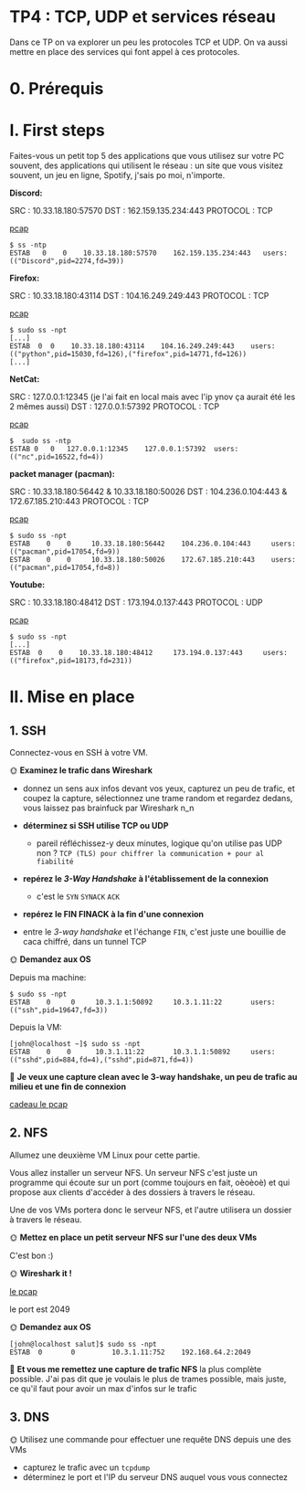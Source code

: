 # TP4 : TCP, UDP et services réseau

Dans ce TP on va explorer un peu les protocoles TCP et UDP. On va aussi mettre en place des services qui font appel à ces protocoles.

# 0. Prérequis
# I. First steps

Faites-vous un petit top 5 des applications que vous utilisez sur votre PC souvent, des applications qui utilisent le réseau : un site que vous visitez souvent, un jeu en ligne, Spotify, j'sais po moi, n'importe.

**Discord:**

SRC : 10.33.18.180:57570
DST : 162.159.135.234:443
PROTOCOL : TCP

[pcap](./pcap/discord.pcapng)

```
$ ss -ntp
ESTAB   0    0    10.33.18.180:57570    162.159.135.234:443   users:(("Discord",pid=2274,fd=39))                                       
```

**Firefox:**

SRC : 10.33.18.180:43114
DST : 104.16.249.249:443
PROTOCOL : TCP

[pcap](./pcap/firefox.pcapng)

```
$ sudo ss -npt
[...]   
ESTAB  0  0    10.33.18.180:43114    104.16.249.249:443    users:(("python",pid=15030,fd=126),("firefox",pid=14771,fd=126))
[...]
```

**NetCat:**

SRC : 127.0.0.1:12345   (je l'ai fait en local mais avec l'ip ynov ça aurait été les 2 mêmes aussi)
DST : 127.0.0.1:57392
PROTOCOL : TCP

[pcap](./pcap/netcat.pcapng)

```
$  sudo ss -ntp
ESTAB 0   0   127.0.0.1:12345    127.0.0.1:57392  users:(("nc",pid=16522,fd=4)) 
```

**packet manager (pacman):**

SRC : 10.33.18.180:56442 & 10.33.18.180:50026
DST : 104.236.0.104:443 & 172.67.185.210:443
PROTOCOL : TCP

[pcap](./pcap/pacman.pcapng)

```
$ sudo ss -npt
ESTAB    0    0     10.33.18.180:56442    104.236.0.104:443     users:(("pacman",pid=17054,fd=9))
ESTAB    0    0     10.33.18.180:50026    172.67.185.210:443    users:(("pacman",pid=17054,fd=8))
```

**Youtube:**

SRC : 10.33.18.180:48412
DST : 173.194.0.137:443
PROTOCOL : UDP

[pcap](./pcap/youtube.com)

```
$ sudo ss -npt
[...]  
ESTAB  0    0    10.33.18.180:48412     173.194.0.137:443     users:(("firefox",pid=18173,fd=231))
```

# II. Mise en place

## 1. SSH

Connectez-vous en SSH à votre VM.

🌞 **Examinez le trafic dans Wireshark**

- donnez un sens aux infos devant vos yeux, capturez un peu de trafic, et coupez la capture, sélectionnez une trame random et regardez dedans, vous laissez pas brainfuck par Wireshark n_n

- **déterminez si SSH utilise TCP ou UDP**
  - pareil réfléchissez-y deux minutes, logique qu'on utilise pas UDP non ?
   ``TCP (TLS) pour chiffrer la communication + pour al fiabilité``
- **repérez le *3-Way Handshake* à l'établissement de la connexion**
  - c'est le `SYN` `SYNACK` `ACK`
- **repérez le FIN FINACK à la fin d'une connexion**
- entre le *3-way handshake* et l'échange `FIN`, c'est juste une bouillie de caca chiffré, dans un tunnel TCP

🌞 **Demandez aux OS**

Depuis ma machine:

```
$ sudo ss -npt  
ESTAB    0     0     10.3.1.1:50892     10.3.1.11:22       users:(("ssh",pid=19647,fd=3))
```

Depuis la VM:

```
[john@localhost ~]$ sudo ss -npt 
ESTAB    0    0      10.3.1.11:22       10.3.1.1:50892     users:(("sshd",pid=884,fd=4),("sshd",pid=871,fd=4))
```

🦈 **Je veux une capture clean avec le 3-way handshake, un peu de trafic au milieu et une fin de connexion**

[cadeau le pcap](./pcap.ssh.pcapng)

## 2. NFS

Allumez une deuxième VM Linux pour cette partie.

Vous allez installer un serveur NFS. Un serveur NFS c'est juste un programme qui écoute sur un port (comme toujours en fait, oèoèoè) et qui propose aux clients d'accéder à des dossiers à travers le réseau.

Une de vos VMs portera donc le serveur NFS, et l'autre utilisera un dossier à travers le réseau.

🌞 **Mettez en place un petit serveur NFS sur l'une des deux VMs**

C'est bon :)

🌞 **Wireshark it !**

[le pcap](./pcap/needforspeed.pcap)

le port est 2049

🌞 **Demandez aux OS**

```
[john@localhost salut]$ sudo ss -npt
ESTAB  0       0         10.3.1.11:752    192.168.64.2:2049
```

🦈 **Et vous me remettez une capture de trafic NFS** la plus complète possible. J'ai pas dit que je voulais le plus de trames possible, mais juste, ce qu'il faut pour avoir un max d'infos sur le trafic

## 3. DNS

🌞 Utilisez une commande pour effectuer une requête DNS depuis une des VMs

- capturez le trafic avec un `tcpdump`
- déterminez le port et l'IP du serveur DNS auquel vous vous connectez

